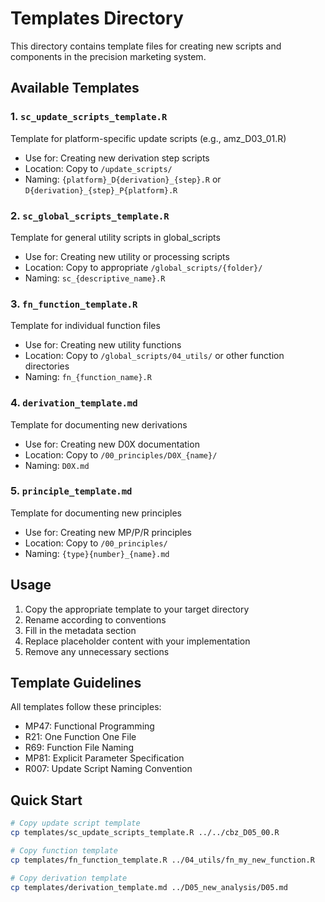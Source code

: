 # Templates Directory

This directory contains template files for creating new scripts and components in the precision marketing system.

## Available Templates

### 1. `sc_update_scripts_template.R`
Template for platform-specific update scripts (e.g., amz_D03_01.R)
- Use for: Creating new derivation step scripts
- Location: Copy to `/update_scripts/`
- Naming: `{platform}_D{derivation}_{step}.R` or `D{derivation}_{step}_P{platform}.R`

### 2. `sc_global_scripts_template.R`
Template for general utility scripts in global_scripts
- Use for: Creating new utility or processing scripts
- Location: Copy to appropriate `/global_scripts/{folder}/`
- Naming: `sc_{descriptive_name}.R`

### 3. `fn_function_template.R`
Template for individual function files
- Use for: Creating new utility functions
- Location: Copy to `/global_scripts/04_utils/` or other function directories
- Naming: `fn_{function_name}.R`

### 4. `derivation_template.md`
Template for documenting new derivations
- Use for: Creating new D0X documentation
- Location: Copy to `/00_principles/D0X_{name}/`
- Naming: `D0X.md`

### 5. `principle_template.md`
Template for documenting new principles
- Use for: Creating new MP/P/R principles
- Location: Copy to `/00_principles/`
- Naming: `{type}{number}_{name}.md`

## Usage

1. Copy the appropriate template to your target directory
2. Rename according to conventions
3. Fill in the metadata section
4. Replace placeholder content with your implementation
5. Remove any unnecessary sections

## Template Guidelines

All templates follow these principles:
- MP47: Functional Programming
- R21: One Function One File
- R69: Function File Naming
- MP81: Explicit Parameter Specification
- R007: Update Script Naming Convention

## Quick Start

```bash
# Copy update script template
cp templates/sc_update_scripts_template.R ../../cbz_D05_00.R

# Copy function template
cp templates/fn_function_template.R ../04_utils/fn_my_new_function.R

# Copy derivation template
cp templates/derivation_template.md ../D05_new_analysis/D05.md
```